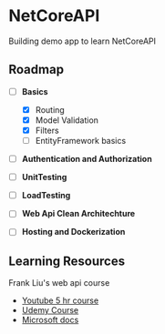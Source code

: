 # NetCoreAPI

Building demo app to learn NetCoreAPI

## Roadmap
- [ ] **Basics**
  - [x] Routing
  - [x] Model Validation
  - [x] Filters
  - [ ] EntityFramework basics
- [ ] **Authentication and Authorization**
- [ ] **UnitTesting**
- [ ] **LoadTesting**
- [ ] **Web Api Clean Architechture**
- [ ] **Hosting and Dockerization**



## Learning Resources
Frank Liu's web api course
- [Youtube 5 hr course](https://www.youtube.com/watch?v=HVZMTkhonZk&t=11386s)
- [Udemy Course](https://www.udemy.com/course/complete-web-api-course/?couponCode=WEBAPI-APRIL)
- [Microsoft docs](https://docs.microsoft.com/en-us/aspnet/core/tutorials/first-web-api?view=aspnetcore-5.0&tabs=visual-studio)

